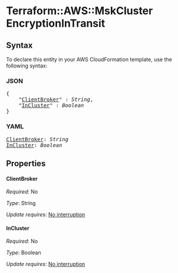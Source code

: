 # Terraform::AWS::MskCluster EncryptionInTransit

## Syntax

To declare this entity in your AWS CloudFormation template, use the following syntax:

### JSON

<pre>
{
    "<a href="#clientbroker" title="ClientBroker">ClientBroker</a>" : <i>String</i>,
    "<a href="#incluster" title="InCluster">InCluster</a>" : <i>Boolean</i>
}
</pre>

### YAML

<pre>
<a href="#clientbroker" title="ClientBroker">ClientBroker</a>: <i>String</i>
<a href="#incluster" title="InCluster">InCluster</a>: <i>Boolean</i>
</pre>

## Properties

#### ClientBroker

_Required_: No

_Type_: String

_Update requires_: [No interruption](https://docs.aws.amazon.com/AWSCloudFormation/latest/UserGuide/using-cfn-updating-stacks-update-behaviors.html#update-no-interrupt)

#### InCluster

_Required_: No

_Type_: Boolean

_Update requires_: [No interruption](https://docs.aws.amazon.com/AWSCloudFormation/latest/UserGuide/using-cfn-updating-stacks-update-behaviors.html#update-no-interrupt)

